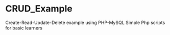 # CRUD_Example
Create-Read-Update-Delete example using PHP-MySQL
Simple Php scripts for basic learners 
